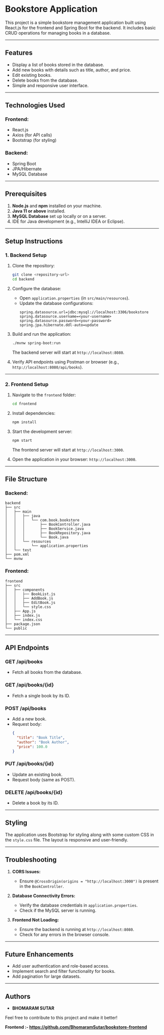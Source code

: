 # Bookstore Application

This project is a simple bookstore management application built using React.js for the frontend and Spring Boot for the backend. It includes basic CRUD operations for managing books in a database.

---

## Features

- Display a list of books stored in the database.
- Add new books with details such as title, author, and price.
- Edit existing books.
- Delete books from the database.
- Simple and responsive user interface.

---

## Technologies Used

### Frontend:
- React.js
- Axios (for API calls)
- Bootstrap (for styling)

### Backend:
- Spring Boot
- JPA/Hibernate
- MySQL Database

---

## Prerequisites

1. **Node.js** and **npm** installed on your machine.
2. **Java 11 or above** installed.
3. **MySQL Database** set up locally or on a server.
4. IDE for Java development (e.g., IntelliJ IDEA or Eclipse).

---

## Setup Instructions

### 1. Backend Setup

1. Clone the repository:
   ```bash
   git clone <repository-url>
   cd backend
   ```

2. Configure the database:
   - Open `application.properties` (in `src/main/resources`).
   - Update the database configurations:
     ```properties
     spring.datasource.url=jdbc:mysql://localhost:3306/bookstore
     spring.datasource.username=<your-username>
     spring.datasource.password=<your-password>
     spring.jpa.hibernate.ddl-auto=update
     ```

3. Build and run the application:
   ```bash
   ./mvnw spring-boot:run
   ```

   The backend server will start at `http://localhost:8080`.

4. Verify API endpoints using Postman or browser (e.g., `http://localhost:8080/api/books`).

---

### 2. Frontend Setup

1. Navigate to the `frontend` folder:
   ```bash
   cd frontend
   ```

2. Install dependencies:
   ```bash
   npm install
   ```

3. Start the development server:
   ```bash
   npm start
   ```

   The frontend server will start at `http://localhost:3000`.

4. Open the application in your browser: `http://localhost:3000`.

---

## File Structure

### Backend:
```
backend
├── src
│   ├── main
│   │   ├── java
│   │   │   └── com.book.bookstore
│   │   │       ├── BookController.java
│   │   │       ├── BookService.java
│   │   │       ├── BookRepository.java
│   │   │       └── Book.java
│   │   └── resources
│   │       └── application.properties
│   └── test
├── pom.xml
└── mvnw
```

### Frontend:
```
frontend
├── src
│   ├── components
│   │   ├── BookList.js
│   │   ├── AddBook.js
│   │   ├── EditBook.js
│   │   └── style.css
│   ├── App.js
│   ├── index.js
│   └── index.css
├── package.json
└── public
```

---

## API Endpoints

### GET /api/books
- Fetch all books from the database.

### GET /api/books/{id}
- Fetch a single book by its ID.

### POST /api/books
- Add a new book.
- Request body:
  ```json
  {
    "title": "Book Title",
    "author": "Book Author",
    "price": 100.0
  }
  ```

### PUT /api/books/{id}
- Update an existing book.
- Request body (same as POST).

### DELETE /api/books/{id}
- Delete a book by its ID.

---

## Styling

The application uses Bootstrap for styling along with some custom CSS in the `style.css` file. The layout is responsive and user-friendly.

---

## Troubleshooting

1. **CORS Issues:**
   - Ensure `@CrossOrigin(origins = "http://localhost:3000")` is present in the `BookController`.

2. **Database Connectivity Errors:**
   - Verify the database credentials in `application.properties`.
   - Check if the MySQL server is running.

3. **Frontend Not Loading:**
   - Ensure the backend is running at `http://localhost:8080`.
   - Check for any errors in the browser console.

---

## Future Enhancements

- Add user authentication and role-based access.
- Implement search and filter functionality for books.
- Add pagination for large datasets.

---

## Authors
- **BHOMARAM SUTAR**

Feel free to contribute to this project and make it better!


**Frontend :- https://github.com/BhomaramSutar/bookstore-frontend**
